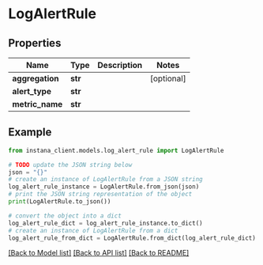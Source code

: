 # LogAlertRule


## Properties

Name | Type | Description | Notes
------------ | ------------- | ------------- | -------------
**aggregation** | **str** |  | [optional] 
**alert_type** | **str** |  | 
**metric_name** | **str** |  | 

## Example

```python
from instana_client.models.log_alert_rule import LogAlertRule

# TODO update the JSON string below
json = "{}"
# create an instance of LogAlertRule from a JSON string
log_alert_rule_instance = LogAlertRule.from_json(json)
# print the JSON string representation of the object
print(LogAlertRule.to_json())

# convert the object into a dict
log_alert_rule_dict = log_alert_rule_instance.to_dict()
# create an instance of LogAlertRule from a dict
log_alert_rule_from_dict = LogAlertRule.from_dict(log_alert_rule_dict)
```
[[Back to Model list]](../README.md#documentation-for-models) [[Back to API list]](../README.md#documentation-for-api-endpoints) [[Back to README]](../README.md)


